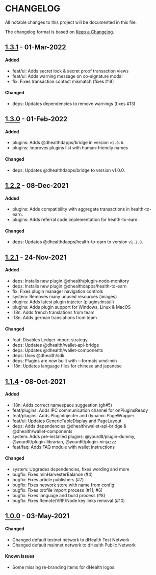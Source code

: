 # CHANGELOG
All notable changes to this project will be documented in this file.

The changelog format is based on [Keep a Changelog](https://keepachangelog.com/en/1.0.0/).

## [1.3.1][1.3.1] - 01-Mar-2022

#### Added

- feat/ui: Adds secret lock & secret proof transaction views 
- feat/ui: Adds warning message on co-signature modal
- fix: Fixes transaction contact mismatch (fixes #18)

#### Changed

- deps: Updates dependencies to remove warnings (fixes #13)

## [1.3.0][1.3.0] - 01-Feb-2022

#### Added

- plugins: Adds @dhealthdapps/bridge in version `v1.0.0`.
- plugins: Improves plugins list with human-friendly names

#### Changed

- deps: Updates @dhealthdapps/bridge to version v1.0.0.

## [1.2.2][1.2.2] - 08-Dec-2021

#### Added

- plugins: Adds compatibility with aggregate transactions in health-to-earn.
- plugins: Adds referral code implementation for health-to-earn.

#### Changed

- deps: Updates @dhealthdapps/health-to-earn to version `v1.1.0`.

## [1.2.1][1.2.1] - 24-Nov-2021

#### Added

- deps: Installs new plugin @dhealth/plugin-node-monitory
- deps: Installs new plugin @dhealthdapps/health-to-earn
- fix: Fixes plugin manager navigation controls
- system: Removes many unused resources (images)
- plugins: Adds latest plugin injecter (plugins:install)
- plugins: Adds plugin support for Windows, Linux & MacOS
- i18n: Adds french translations from team
- i18n: Adds german translations from team

#### Changed

- feat: Disables Ledger import strategy
- deps: Updates @dhealth/wallet-api-bridge
- deps: Updates @dhealth/wallet-components
- deps: Uses @dhealth/sdk
- deps: Plugins are now built with --formats umd-min
- i18n: Updates language files for chinese and japanese

## [1.1.4][1.1.4] - 08-Oct-2021

#### Added
- i18n: Adds correct namespace suggestion (gh#5)
- feat/plugins: Adds IPC communication channel for onPluginsReady
- feat/plugins: Adds PluginInjecter and dynamic PageWrapper
- feat/ui: Updates GenericTableDisplay and PageLayout
- deps: Adds dependencies @dhealth/wallet-api-bridge & @dhealth/wallet-components
- system: Adds pre-installed plugins: @yourdlt/plugin-dummy, @yourdlt/plugin-librarian, @yourdlt/plugin-ninjazzz
- feat/faq: Adds FAQ module with wallet instructions

#### Changed

- system: Upgrades dependencies, fixes wording and more
- bugfix: Fixes minHarvesterBalance (#4)
- bugfix: Fixes article publishers (#7)
- bugfix: Fixes network store with name from config
- bugfix: Fixes profile import process (#11, #6)
- bugfix: Fixes language and build process (#8)
- bugfix: Fixes Remote/VRF/Node key links removal (#10)

## [1.0.0][1.0.0] - 03-May-2021

#### Changed

- Changed default testnet network to dHealth Test Network
- Changed default mainnet network to dHealth Public Network

#### Known Issues

- Some missing re-branding items for dHealth logos.

[1.3.1]: https://github.com/dhealthproject/dhealth-wallet/compare/v1.3.0...v1.3.1
[1.3.0]: https://github.com/dhealthproject/dhealth-wallet/compare/v1.2.2...v1.3.0
[1.2.2]: https://github.com/dhealthproject/dhealth-wallet/compare/v1.2.1...v1.2.2
[1.2.1]: https://github.com/dhealthproject/dhealth-wallet/compare/v1.1.4...v1.2.1
[1.1.4]: https://github.com/dhealthproject/dhealth-wallet/compare/v1.0.0...v1.1.4
[1.0.0]: https://github.com/dhealthproject/dhealth-wallet/releases/tag/v1.0.0

